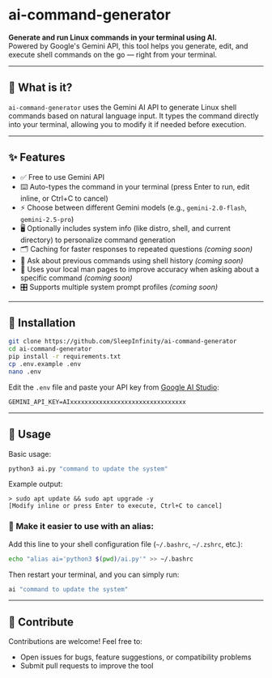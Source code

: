 # ai-command-generator

**Generate and run Linux commands in your terminal using AI.**  
Powered by Google's Gemini API, this tool helps you generate, edit, and execute shell commands on the go — right from your terminal.

---

## 🧠 What is it?

`ai-command-generator` uses the Gemini AI API to generate Linux shell commands based on natural language input. It types the command directly into your terminal, allowing you to modify it if needed before execution.

---

## ✨ Features

- ✅ Free to use Gemini API
- ⌨️ Auto-types the command in your terminal (press Enter to run, edit inline, or Ctrl+C to cancel)
- ⚡ Choose between different Gemini models (e.g., `gemini-2.0-flash`, `gemini-2.5-pro`)
- 🖥️ Optionally includes system info (like distro, shell, and current directory) to personalize command generation
- 🗂️ Caching for faster responses to repeated questions *(coming soon)*
- 📜 Ask about previous commands using shell history *(coming soon)*
- 📖 Uses your local man pages to improve accuracy when asking about a specific command *(coming soon)*
- 🎛️ Supports multiple system prompt profiles *(coming soon)*

---

## 🚀 Installation

```bash
git clone https://github.com/SleepInfinity/ai-command-generator
cd ai-command-generator
pip install -r requirements.txt
cp .env.example .env
nano .env
````

Edit the `.env` file and paste your API key from [Google AI Studio](https://aistudio.google.com/app/apikey):

```dotenv
GEMINI_API_KEY=AIxxxxxxxxxxxxxxxxxxxxxxxxxxxxxxxx
```

---

## 🧪 Usage

Basic usage:

```bash
python3 ai.py "command to update the system"
```

Example output:

```
> sudo apt update && sudo apt upgrade -y
[Modify inline or press Enter to execute, Ctrl+C to cancel]
```

### 🔧 Make it easier to use with an alias:

Add this line to your shell configuration file (`~/.bashrc`, `~/.zshrc`, etc.):

```bash
echo "alias ai='python3 $(pwd)/ai.py'" >> ~/.bashrc
```

Then restart your terminal, and you can simply run:

```bash
ai "command to update the system"
```

---

## 🤝 Contribute

Contributions are welcome!
Feel free to:

* Open issues for bugs, feature suggestions, or compatibility problems
* Submit pull requests to improve the tool
